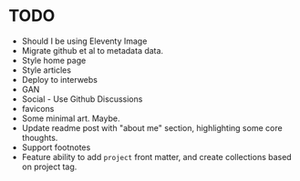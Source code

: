 # TODO

- Should I be using Eleventy Image
- Migrate github et al to metadata data.
- Style home page
- Style articles
- Deploy to interwebs
- GAN
- Social - Use Github Discussions
- favicons
- Some minimal art. Maybe.
- Update readme post with "about me" section, highlighting some core thoughts.
- Support footnotes
- Feature ability to add `project` front matter, and create collections based on
  project tag.
